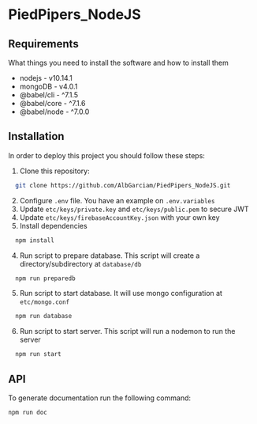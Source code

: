 # PiedPipers_NodeJS

## Requirements

What things you need to install the software and how to install them

- nodejs - v10.14.1
- mongoDB - v4.0.1
- @babel/cli - ^7.1.5
- @babel/core - ^7.1.6
- @babel/node - ^7.0.0

## Installation

In order to deploy this project you should follow these steps:

1. Clone this repository:

```bash
  git clone https://github.com/AlbGarciam/PiedPipers_NodeJS.git
```

2. Configure `.env` file. You have an example on `.env.variables`
3. Update `etc/keys/private.key` and `etc/keys/public.pem` to secure JWT
4. Update `etc/keys/firebaseAccountKey.json` with your own key
5. Install dependencies

```bash
  npm install
```

4. Run script to prepare database. This script will create a directory/subdirectory at `database/db`

```bash
  npm run preparedb
```

5. Run script to start database. It will use mongo configuration at `etc/mongo.conf`

```bash
  npm run database
```

6. Run script to start server. This script will run a nodemon to run the server

```bash
  npm run start
```

## API

To generate documentation run the following command:

```bash
npm run doc
```
